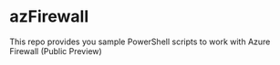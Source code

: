 # azFirewall
This repo provides you sample PowerShell scripts to work with Azure Firewall (Public Preview)
